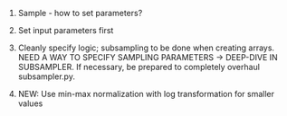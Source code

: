 1. Sample - how to set parameters?
2. Set input parameters first
3. Cleanly specify logic; subsampling to be done when creating arrays. NEED A WAY TO SPECIFY SAMPLING PARAMETERS -> DEEP-DIVE IN SUBSAMPLER. If necessary, be prepared to completely overhaul subsampler.py.

4. NEW: Use min-max normalization with log transformation for smaller values